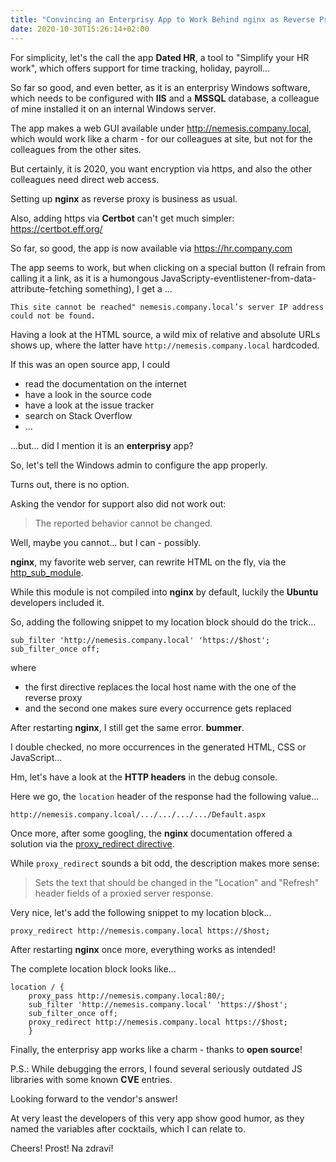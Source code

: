 ```yaml
---
title: "Convincing an Enterprisy App to Work Behind nginx as Reverse Proxy"
date: 2020-10-30T15:26:14+02:00
---
```


For simplicity, let's the call the app **Dated HR**,
a tool to "Simplify your HR work",
which offers support for time tracking, holiday, payroll...

So far so good, and even better,
as it is an enterprisy Windows software,
which needs to be configured with **IIS** and a **MSSQL** database,
a colleague of mine installed it on an internal Windows server.

The app makes a web GUI available under http://nemesis.company.local,
which would work like a charm - for our colleagues at site,
but not for the colleagues from the other sites.

But certainly, it is 2020, you want encryption via https,
and also the other colleagues need direct web access.

Setting up **nginx** as reverse proxy is business as usual.

Also, adding https via **Certbot** can't get much simpler:
https://certbot.eff.org/

So far, so good, the app is now available via
https://hr.company.com

The app seems to work,
but when clicking on a special button
(I refrain from calling it a link,
as it is a humongous JavaScripty-eventlistener-from-data-attribute-fetching something),
I get a ...

`This site cannot be reached" nemesis.company.local’s server IP address could not be found.`

Having a look at the HTML source,
a wild mix of relative and absolute URLs shows up,
where the latter have `http://nemesis.company.local` hardcoded.

If this was an open source app, I could
- read the documentation on the internet
- have a look in the source code
- have a look at the issue tracker
- search on Stack Overflow
- ...

...but... did I mention it is an **enterprisy** app?

So, let's tell the Windows admin to configure the app properly.

Turns out, there is no option.

Asking the vendor for support also did not work out:

> The reported behavior cannot be changed.

Well, maybe you cannot... but I can - possibly.

**nginx**, my favorite web server,
can rewrite HTML on the fly,
via the [http_sub_module](http://nginx.org/en/docs/http/ngx_http_sub_module.html).

While this module is not compiled into **nginx** by default,
luckily the **Ubuntu** developers included it.

So, adding the following snippet to my location block should do the trick...

```nginx
sub_filter 'http://nemesis.company.local' 'https://$host';
sub_filter_once off;
```

where

- the first directive replaces the local host name with the one of the reverse proxy
- and the second one makes sure every occurrence gets replaced

After restarting **nginx**,
I still get the same error. **bummer**.

I double checked,
no more occurrences in the generated HTML, CSS or JavaScript...

Hm, let's have a look at the **HTTP headers** in the debug console.

Here we go, the `location` header of the response had the following value...

```http://nemesis.company.lcoal/.../.../.../.../Default.aspx```

Once more, after some googling,
the **nginx** documentation offered a solution
via the [proxy_redirect directive](http://nginx.org/en/docs/http/ngx_http_proxy_module.html#proxy_redirect).

While `proxy_redirect` sounds a bit odd,
the description makes more sense:

> Sets the text that should be changed in the "Location" and "Refresh" header fields of a proxied server response.

Very nice, let's add the following snippet to my location block...

```nginx
proxy_redirect http://nemesis.company.local https://$host;
```

After restarting **nginx** once more,
everything works as intended!

The complete location block looks like...

```nginx
location / {
    proxy_pass http://nemesis.company.local:80/;
    sub_filter 'http://nemesis.company.local' 'https://$host';
    sub_filter_once off;
    proxy_redirect http://nemesis.company.local https://$host;
    }
```

Finally, the enterprisy app works like a charm - thanks to **open source**!

P.S.: While debugging the errors,
I found several seriously outdated JS libraries with some known **CVE** entries.

Looking forward to the vendor's answer!

At very least the developers of this very app show good humor,
as they named the variables after cocktails,
which I can relate to.

Cheers! Prost! Na zdraví!

